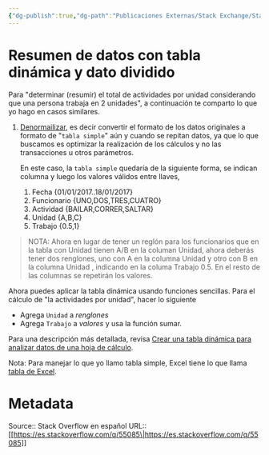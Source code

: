 ```yaml
---
{"dg-publish":true,"dg-path":"Publicaciones Externas/Stack Exchange/Stack Overflow en español/es.stackoverflow.com-55085.md","permalink":"/publicaciones-externas/stack-exchange/stack-overflow-en-espanol/es-stackoverflow-com-55085/","title":"Resumen de datos con tabla dinámica y dato dividido","hide":true,"noteIcon":"\"0\"","created":"2024-04-03T12:49:10.353-06:00","updated":"2024-04-05T16:43:49.509-06:00"}
---
```


# Resumen de datos con tabla dinámica y dato dividido

Para "determinar (resumir) el total de actividades por unidad considerando que una persona trabaja en 2 unidades", a continuación te comparto lo que yo hago en casos similares.



1. [Denormailizar][1], es decir convertir el formato de los datos originales a formato de "`tabla simple`" aún y cuando se repitan datos, ya que lo que buscamos es optimizar la realización de los cálculos y no las transacciones u otros parámetros.

   En este caso, la `tabla simple` quedaría de la siguiente forma, se indican columna y luego los valores válidos entre llaves,

   1. Fecha {01/01/2017..18/01/2017}
   2. Funcionario {UNO,DOS,TRES,CUATRO}
   3. Actividad {BAILAR,CORRER,SALTAR}
   4. Unidad {A,B,C}
   5. Trabajo {0.5,1}

> NOTA: Ahora en lugar de tener un reglón para los funcionarios que en la tabla con Unidad tienen A/B en la columan Unidad, ahora deberás tener dos renglones, uno con A en la columna Unidad y otro con B en la columna Unidad , indicando en la columa Trabajo 0.5. En el resto de las columnas se repetirán los valores.

Ahora puedes aplicar la tabla dinámica usando funciones sencillas. Para el cálculo de "la actividades por unidad", hacer lo siguiente


- Agrega `Unidad` a *renglones*
- Agrega `Trabajo` a *valores* y usa la función sumar.

Para una descripción más detallada, revisa [Crear una tabla dinámica para analizar datos de una hoja de cálculo][2].

Nota: Para manejar lo que yo llamo tabla simple, Excel tiene lo que llama [tabla de Excel][3].


  [1]: https://es.wikipedia.org/wiki/Denormalizaci%C3%B3n_(base_de_datos)
  [2]: https://support.office.com/es-es/article/Crear-una-tabla-din%C3%A1mica-para-analizar-datos-de-una-hoja-de-c%C3%A1lculo-a9a84538-bfe9-40a9-a8e9-f99134456576
  [3]: https://support.office.com/es-es/article/Descripci%C3%B3n-general-de-las-tablas-de-Excel-7ab0bb7d-3a9e-4b56-a3c9-6c94334e492c?ui=es-ES&rs=es-ES&ad=ES

# Metadata
Source:: Stack Overflow en español
URL:: [[https://es.stackoverflow.com/q/55085\|https://es.stackoverflow.com/q/55085]]

